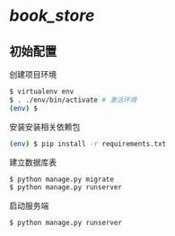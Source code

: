 # ***book_store***
## 初始配置
创建项目环境
```bash
$ virtualenv env
$ . ./env/bin/activate # 激活环境
(env) $
```
安装安装相关依赖包
```bash
(env) $ pip install -r requirements.txt
```
建立数据库表
```bash
$ python manage.py migrate
$ python manage.py runserver
```
启动服务端
```bash
$ python manage.py runserver
```